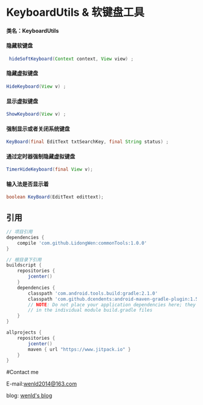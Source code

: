 # KeyboardUtils &  软键盘工具

#### 类名：KeyboardUtils

#### 隐藏软键盘
```java
 hideSoftKeyboard(Context context, View view) ;
```
####  隐藏虚拟键盘
```java
HideKeyboard(View v) ;
```
####  显示虚拟键盘
```java
ShowKeyboard(View v) ;
```

#### 强制显示或者关闭系统键盘
```java
KeyBoard(final EditText txtSearchKey, final String status) ;
```

####  通过定时器强制隐藏虚拟键盘
```java
TimerHideKeyboard(final View v);
```
####  输入法是否显示着
```java
boolean KeyBoard(EditText edittext);
```


## 引用
```groovy
// 项目引用
dependencies {
    compile 'com.github.LidongWen:commonTools:1.0.0'
}

// 根目录下引用
buildscript {
    repositories {
        jcenter()
    }
    dependencies {
        classpath 'com.android.tools.build:gradle:2.1.0'
        classpath 'com.github.dcendents:android-maven-gradle-plugin:1.5'
        // NOTE: Do not place your application dependencies here; they belong
        // in the individual module build.gradle files
    }
}

allprojects {
    repositories {
        jcenter()
        maven { url "https://www.jitpack.io" }
    }
}
```

#Contact me

E-mail:wenld2014@163.com

blog: [wenld's blog](http://blog.csdn.net/sinat_15877283)
